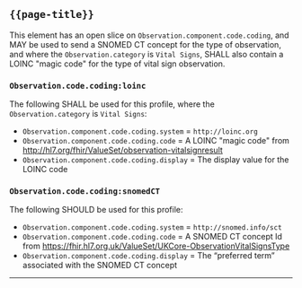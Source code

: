 ## `{{page-title}}`

This element has an open slice on `Observation.component.code.coding`, and MAY be used to send a SNOMED CT concept for the type of observation, and where the `Observation.category` is `Vital Signs`, SHALL also contain a LOINC "magic code" for the type of vital sign observation.

### `Observation.code.coding:loinc`
The following SHALL be used for this profile, where the `Observation.category` is `Vital Signs`:
- `Observation.component.code.coding.system` = `http://loinc.org`
- `Observation.component.code.coding.code` = A LOINC "magic code" from http://hl7.org/fhir/ValueSet/observation-vitalsignresult
- `Observation.component.code.coding.display` = The display value for the LOINC code

### `Observation.code.coding:snomedCT`
The following SHOULD be used for this profile:
- `Observation.component.code.coding.system` = `http://snomed.info/sct`
- `Observation.component.code.coding.code` = A SNOMED CT concept Id from https://fhir.hl7.org.uk/ValueSet/UKCore-ObservationVitalSignsType
- `Observation.component.code.coding.display` = The “preferred term” associated with the SNOMED CT concept

<hr class="thickline">